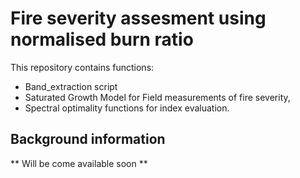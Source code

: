 # Fire severity assesment using normalised burn ratio #
This repository contains functions:
- Band_extraction script
- Saturated Growth Model for Field measurements of fire severity,
- Spectral optimality functions for index evaluation.

## Background information ##
** Will be come available soon **
